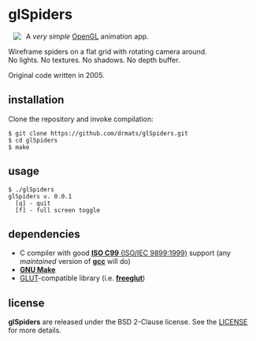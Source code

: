 # glSpiders

<a href="https://github.com/drmats/glSpiders/">
    <img
        src="https://raw2.github.com/drmats/glSpiders/master/icon.png"
        align="left"
        hspace="10"
    >
</a>

A _very simple_ [OpenGL](http://www.opengl.org/) animation app.

Wireframe spiders on a flat grid with rotating camera around.<br>
No lights. No textures. No shadows. No depth buffer.

Original code written in 2005.




## installation

Clone the repository and invoke compilation:

    $ git clone https://github.com/drmats/glSpiders.git
    $ cd glSpiders
    $ make




## usage

    $ ./glSpiders
    glSpiders v. 0.0.1
      [q] - quit
      [f] - full screen toggle




## dependencies

* C compiler with good
  [**ISO C99** (ISO/IEC 9899:1999)](https://en.wikipedia.org/wiki/C99)
  support (any _maintained_ version of [**gcc**](http://gcc.gnu.org/) will do)
* [**GNU Make**](http://www.gnu.org/software/make/)
* [GLUT](http://www.opengl.org/resources/libraries/glut/)-compatible library
  (i.e. [**freeglut**](http://freeglut.sourceforge.net/))




## license

**glSpiders** are released under the BSD 2-Clause license. See the
[LICENSE](https://raw2.github.com/drmats/glSpiders/master/LICENSE)
for more details.
